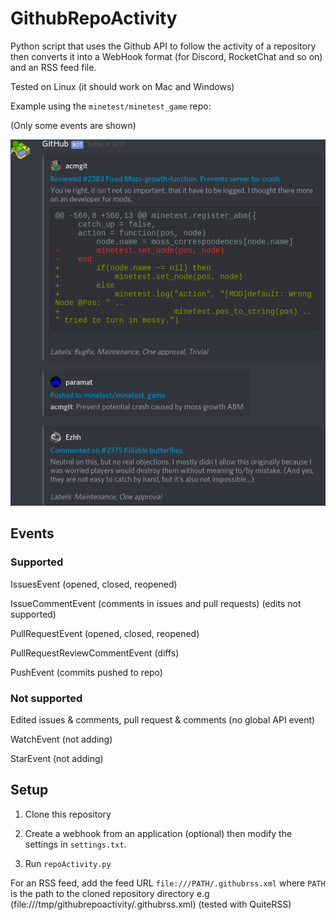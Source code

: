 # GithubRepoActivity

Python script that uses the Github API to follow the activity of a repository then converts it into a WebHook format (for Discord, RocketChat and so on) and an RSS feed file.

Tested on Linux (it should work on Mac and Windows)

Example using the `minetest/minetest_game` repo:

(Only some events are shown)

![img](https://raw.githubusercontent.com/An0n3m0us/GithubRepoActivity/master/.img.png)

## Events

### Supported

IssuesEvent (opened, closed, reopened)

IssueCommentEvent (comments in issues and pull requests) (edits not supported)

PullRequestEvent (opened, closed, reopened)

PullRequestReviewCommentEvent (diffs)

PushEvent (commits pushed to repo)

### Not supported

Edited issues & comments, pull request & comments (no global API event)

WatchEvent (not adding)

StarEvent (not adding)

## Setup

1. Clone this repository

2. Create a webhook from an application (optional) then modify the settings in `settings.txt`.

3. Run `repoActivity.py`

For an RSS feed, add the feed URL `file:///PATH/.githubrss.xml` where `PATH` is the path to the cloned repository directory e.g (file:///tmp/githubrepoactivity/.githubrss.xml) (tested with QuiteRSS)

